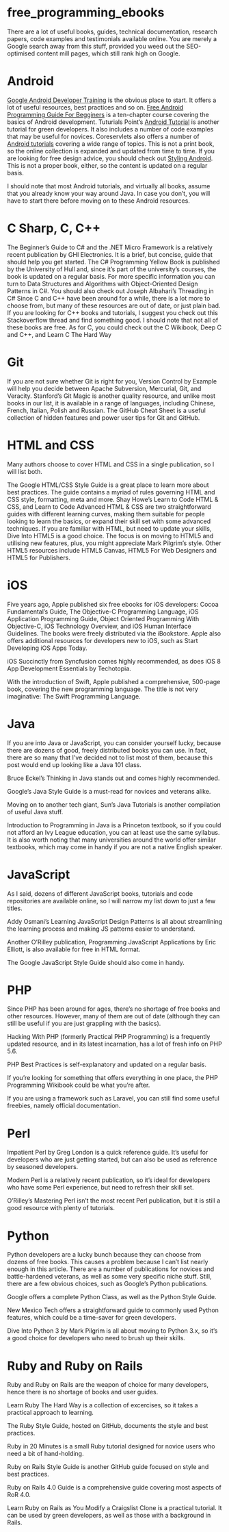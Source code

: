 # free_programming_ebooks
There are a lot of useful books, guides, technical documentation, research papers, code examples and testimonials available online. You are merely a Google search away from this stuff, provided you weed out the SEO-optimised content mill pages, which still rank high on Google.
# Android
[Google Android Developer Training](https://developer.android.com/guide) is the obvious place to start. It offers a lot of useful resources, best practices and so on.
[Free Android Programming Guide For Begginers](https://www.eduonix.com/offers/Android_ebook_free_offer.html#.VchB3vmqpBc) is a ten-chapter course covering the basics of Android development.
Tuturials Point’s [Android Tutorial](https://www.tutorialspoint.com/android/android_tutorial.pdf) is another tutorial for green developers. It also includes a number of code examples that may be useful for novices.
Coreservlets also offers a number of [Android tutorials](https://www.geeksforgeeks.org/android-tutorial/) covering a wide range of topics. This is not a print book, so the online collection is expanded and updated from time to time.
If you are looking for free design advice, you should check out [Styling Android](https://blog.stylingandroid.com/). This is not a proper book, either, so the content is updated on a regular basis.

I should note that most Android tutorials, and virtually all books, assume that you already know your way around Java. In case you don’t, you will have to start there before moving on to these Android resources.
# C Sharp, C, C++
The Beginner’s Guide to C# and the .NET Micro Framework is a relatively recent publication by GHI Electronics. It is a brief, but concise, guide that should help you get started.
The C# Programming Yellow Book is published by the University of Hull and, since it’s part of the university’s courses, the book is updated on a regular basis.
For more specific information you can turn to Data Structures and Algorithms with Object-Oriented Design Patterns in C#. You should also check out Joseph Albahari’s Threading in C#
Since C and C++ have been around for a while, there is a lot more to choose from, but many of these resources are out of date, or just plain bad. If you are looking for C++ books and tutorials, I suggest you check out this Stackoverflow thread and find something good. I should note that not all of these books are free.
As for C, you could check out the C Wikibook, Deep C and C++, and Learn C The Hard Way
# Git
If you are not sure whether Git is right for you, Version Control by Example will help you decide between Apache Subversion, Mercurial, Git, and Veracity.
Stanford’s Git Magic is another quality resource, and unlike most books in our list, it is available in a range of languages, including Chinese, French, Italian, Polish and Russian.
The GitHub Cheat Sheet is a useful collection of hidden features and power user tips for Git and GitHub.
# HTML and CSS
Many authors choose to cover HTML and CSS in a single publication, so I will list both.

The Google HTML/CSS Style Guide is a great place to learn more about best practices. The guide contains a myriad of rules governing HTML and CSS style, formatting, meta and more.
Shay Howe’s Learn to Code HTML & CSS, and Learn to Code Advanced HTML & CSS are two straightforward guides with different learning curves, making them suitable for people looking to learn the basics, or expand their skill set with some advanced techniques.
If you are familiar with HTML, but need to update your skills, Dive Into HTML5 is a good choice. The focus is on moving to HTML5 and utilising new features, plus, you might appreciate Mark Pilgrim’s style. Other HTML5 resources include HTML5 Canvas, HTML5 For Web Designers and HTML5 for Publishers.
# iOS
Five years ago, Apple published six free ebooks for iOS developers: Cocoa Fundamental’s Guide, The Objective-C Programming Language, iOS Application Programming Guide, Object Oriented Programming With Objective-C, iOS Technology Overview, and iOS Human Interface Guidelines. The books were freely distributed via the iBookstore. Apple also offers additional resources for developers new to iOS, such as Start Developing iOS Apps Today.

iOS Succinctly from Syncfusion comes highly recommended, as does iOS 8 App Development Essentials by Techotopia.

With the introduction of Swift, Apple published a comprehensive, 500-page book, covering the new programming language. The title is not very imaginative: The Swift Programming Language.

# Java
If you are into Java or JavaScript, you can consider yourself lucky, because there are dozens of good, freely distributed books you can use. In fact, there are so many that I’ve decided not to list most of them, because this post would end up looking like a Java 101 class.

Bruce Eckel’s Thinking in Java stands out and comes highly recommended.

Google’s Java Style Guide is a must-read for novices and veterans alike.

Moving on to another tech giant, Sun’s Java Tutorials is another compilation of useful Java stuff.

Introduction to Programming in Java is a Princeton textbook, so if you could not afford an Ivy League education, you can at least use the same syllabus. It is also worth noting that many universities around the world offer similar textbooks, which may come in handy if you are not a native English speaker.

# JavaScript
As I said, dozens of different JavaScript books, tutorials and code repositories are available online, so I will narrow my list down to just a few titles.

Addy Osmani’s Learning JavaScript Design Patterns is all about streamlining the learning process and making JS patterns easier to understand.

Another O’Rilley publication, Programming JavaScript Applications by Eric Elliott, is also available for free in HTML format.

The Google JavaScript Style Guide should also come in handy.

# PHP
Since PHP has been around for ages, there’s no shortage of free books and other resources. However, many of them are out of date (although they can still be useful if you are just grappling with the basics).

Hacking With PHP (formerly Practical PHP Programming) is a frequently updated resource, and in its latest incarnation, has a lot of fresh info on PHP 5.6.

PHP Best Practices is self-explanatory and updated on a regular basis.

If you’re looking for something that offers everything in one place, the PHP Programming Wikibook could be what you’re after.

If you are using a framework such as Laravel, you can still find some useful freebies, namely official documentation.

# Perl
Impatient Perl by Greg London is a quick reference guide. It’s useful for developers who are just getting started, but can also be used as reference by seasoned developers.

Modern Perl is a relatively recent publication, so it’s ideal for developers who have some Perl experience, but need to refresh their skill set.

O’Rilley’s Mastering Perl isn’t the most recent Perl publication, but it is still a good resource with plenty of tutorials.

# Python
Python developers are a lucky bunch because they can choose from dozens of free books. This causes a problem because I can’t list nearly enough in this article. There are a number of publications for novices and battle-hardened veterans, as well as some very specific niche stuff. Still, there are a few obvious choices, such as Google’s Python publications.

Google offers a complete Python Class, as well as the Python Style Guide.

New Mexico Tech offers a straightforward guide to commonly used Python features, which could be a time-saver for green developers.

Dive Into Python 3 by Mark Pilgrim is all about moving to Python 3.x, so it’s a good choice for developers who need to brush up their skills.

# Ruby and Ruby on Rails
Ruby and Ruby on Rails are the weapon of choice for many developers, hence there is no shortage of books and user guides.

Learn Ruby The Hard Way is a collection of excercises, so it takes a practical approach to learning.

The Ruby Style Guide, hosted on GitHub, documents the style and best practices.

Ruby in 20 Minutes is a small Ruby tutorial designed for novice users who need a bit of hand-holding.

Ruby on Rails Style Guide is another GitHub guide focused on style and best practices.

Ruby on Rails 4.0 Guide is a comprehensive guide covering most aspects of RoR 4.0.

Learn Ruby on Rails as You Modify a Craigslist Clone is a practical tutorial. It can be used by green developers, as well as those with a background in Rails.

